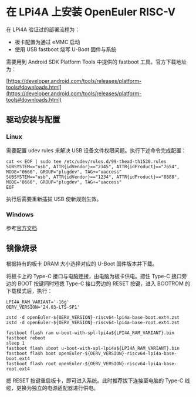 # 在 LPi4A 上安装 OpenEuler RISC-V

在 LPi4A 验证过的部署流程为：

- 板卡配置为通过 eMMC 启动
- 使用 USB fastboot 烧写 U-Boot 固件与系统

需要用到 Android SDK Platform Tools 中提供的 fastboot 工具。官方下载地址为：

[https://developer.android.com/tools/releases/platform-tools#downloads.html](https://developer.android.com/tools/releases/platform-tools#downloads.html)

## 驱动安装与配置

### Linux

需要配置 udev rules 来解决 USB 设备文件权限问题。执行下述命令完成配置：

```shell
cat << EOF | sudo tee /etc/udev/rules.d/99-thead-th1520.rules
SUBSYSTEM=="usb", ATTR{idVendor}=="2345", ATTR{idProduct}=="7654", MODE="0660", GROUP="plugdev", TAG+="uaccess"
SUBSYSTEM=="usb", ATTR{idVendor}=="1234", ATTR{idProduct}=="8888", MODE="0660", GROUP="plugdev", TAG+="uaccess"
EOF
```

执行后需要重新插拔 USB 使新规则生效。

### Windows

参考[官方文档](https://wiki.sipeed.com/hardware/zh/lichee/th1520/lpi4a/4_burn_image.html#Windows-%E4%B8%8B%E9%A9%B1%E5%8A%A8%E5%AE%89%E8%A3%85)

## 镜像烧录

根据持有的板卡 DRAM 大小选择对应的 U-Boot 固件版本并下载。

将板卡上的 Type-C 接口与电脑连接，由电脑为板卡供电。摁住 Type-C 接口旁边的 BOOT 按键同时短摁 Type-C 接口旁边的 RESET 按键，进入 BOOTROM 的下载模式后，执行：

```shell
LPI4A_RAM_VARIANT='-16g'
OERV_VERSION='24.03-LTS-SP1'

zstd -d openEuler-${OERV_VERSION}-riscv64-lpi4a-base-boot.ext4.zst
zstd -d openEuler-${OERV_VERSION}-riscv64-lpi4a-base-root.ext4.zst

fastboot flash ram u-boot-with-spl-lpi4a${LPI4A_RAM_VARIANT}.bin
fastboot reboot
sleep 1
fastboot flash uboot u-boot-with-spl-lpi4a${LPI4A_RAM_VARIANT}.bin
fastboot flash boot openEuler-${OERV_VERSION}-riscv64-lpi4a-base-boot.ext4
fastboot flash root openEuler-${OERV_VERSION}-riscv64-lpi4a-base-root.ext4
```

摁 RESET 按键重启板卡，即可进入系统。此时推荐拔下连接至电脑的 Type-C 线缆，更换为独立的电源适配器进行供电。
